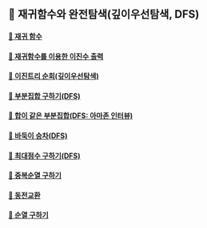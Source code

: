 ## 🦄 재귀함수와 완전탐색(깊이우선탐색, DFS)

#### [🤔 재귀 함수](https://github.com/saseungmin/daily_coding_dojo/tree/master/inflearn_algorism/section8/solution1)

#### [🤔 재귀함수를 이용한 이진수 출력](https://github.com/saseungmin/daily_coding_dojo/tree/master/inflearn_algorism/section8/solution2)

#### [🤔 이진트리 순회(깊이우선탐색)](https://github.com/saseungmin/daily_coding_dojo/tree/master/inflearn_algorism/section8/solution3)

#### [🤔 부분집합 구하기(DFS)](https://github.com/saseungmin/daily_coding_dojo/tree/master/inflearn_algorism/section8/solution4)

#### [🤔 합이 같은 부분집합(DFS: 아마존 인터뷰)](https://github.com/saseungmin/daily_coding_dojo/tree/master/inflearn_algorism/section8/solution5)

#### [🤔 바둑이 승차(DFS)](https://github.com/saseungmin/daily_coding_dojo/tree/master/inflearn_algorism/section8/solution6)

#### [🤔 최대점수 구하기(DFS)](https://github.com/saseungmin/daily_coding_dojo/tree/master/inflearn_algorism/section8/solution7)

#### [🤔 중복순열 구하기](https://github.com/saseungmin/daily_coding_dojo/tree/master/inflearn_algorism/section8/solution8)

#### [🤔 동전교환](https://github.com/saseungmin/daily_coding_dojo/tree/master/inflearn_algorism/section8/solution9)

#### [🤔 순열 구하기](https://github.com/saseungmin/daily_coding_dojo/tree/master/inflearn_algorism/section8/solution10)
